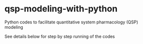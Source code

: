 # qsp-modeling-with-python
Python codes to facilitate quantitative system pharmacology (QSP) modeling

See details below for step by step running of the codes
